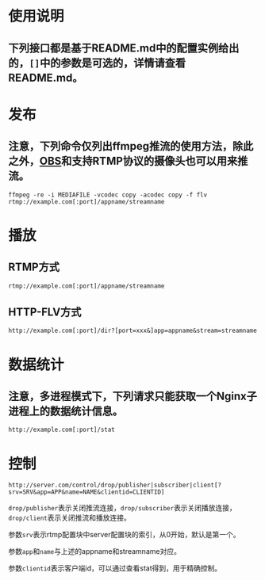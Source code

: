 # 使用说明

## 下列接口都是基于README.md中的配置实例给出的，`[]`中的参数是可选的，详情请查看README.md。

# 发布

## 注意，下列命令仅列出ffmpeg推流的使用方法，除此之外，[OBS](https://obsproject.com)和支持RTMP协议的摄像头也可以用来推流。

    ffmpeg -re -i MEDIAFILE -vcodec copy -acodec copy -f flv rtmp://example.com[:port]/appname/streamname

# 播放

## RTMP方式

	rtmp://example.com[:port]/appname/streamname

## HTTP-FLV方式

    http://example.com[:port]/dir?[port=xxx&]app=appname&stream=streamname

# 数据统计

## 注意，多进程模式下，下列请求只能获取一个Nginx子进程上的数据统计信息。

    http://example.com[:port]/stat

# 控制

    http://server.com/control/drop/publisher|subscriber|client[?srv=SRV&app=APP&name=NAME&clientid=CLIENTID]

`drop/publisher`表示关闭推流连接，`drop/subscriber`表示关闭播放连接，`drop/client`表示关闭推流和播放连接。

参数`srv`表示rtmp配置块中server配置块的索引，从0开始，默认是第一个。

参数`app`和`name`与上述的appname和streamname对应。

参数`clientid`表示客户端id，可以通过查看stat得到，用于精确控制。
